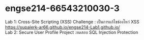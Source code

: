 # engse214-66543210030-3
Lab 1: Cross-Site Scripting (XSS) Challenge : เป็นการแก้ไขช่องโหว่ XSS <br>
https://supalerk-ar66.github.io/engse214-Lab1.github.io/<br>
Lab 2: Secure User Profile Project :ทดสอบ SQL Injection Protection<br>
